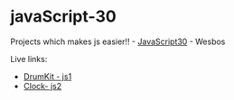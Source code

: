 # javaScript-30
Projects which makes js easier!! - <a href="">JavaScript30</a> - Wesbos


Live links:
<ul>
    <li><a href="https://js30-projects.netlify.app/drumkit-js1/">DrumKit - js1</a></li>
    <li><a href="https://js30-projects.netlify.app/clock-js2/">Clock- js2</a></li>
</ul>

